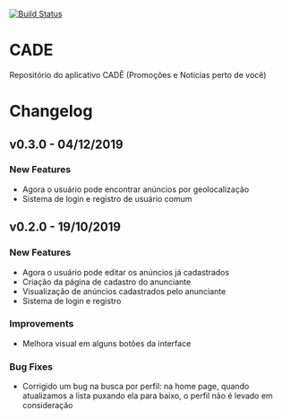 [![Build Status](https://travis-ci.org/ES2-UFPI/CADE.svg?branch=master)](https://travis-ci.org/ES2-UFPI/CADE)
# CADE
Repositório do aplicativo CADÊ (Promoções e Notícias perto de você)

# Changelog

## v0.3.0 - 04/12/2019

### New Features

- Agora o usuário pode encontrar anúncios por geolocalização
- Sistema de login e registro de usuário comum


## v0.2.0 - 19/10/2019

### New Features

- Agora o usuário pode editar os anúncios já cadastrados
- Criação da página de cadastro do anunciante
- Visualização de anúncios cadastrados pelo anunciante
- Sistema de login e registro

### Improvements

- Melhora visual em alguns botões da interface

### Bug Fixes

- Corrigido um bug na busca por perfil: na home page, quando atualizamos a lista puxando ela para baixo, o perfil não é levado em consideração
